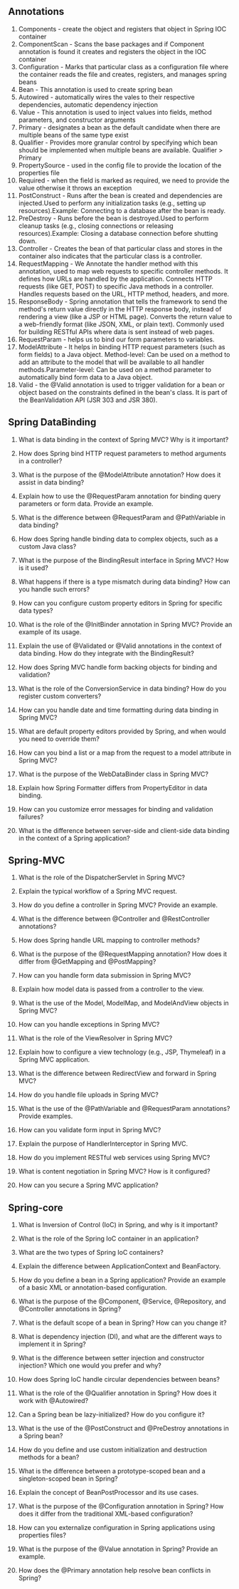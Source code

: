 ## Annotations
1. Components - create the object and registers that object in Spring IOC container
2. ComponentScan - Scans the base packages and if Component annotation is found it creates and registers the object in the IOC container
3. Configuration - Marks that particular class as a configuration file where the container reads the file and creates, registers, and manages spring beans
4. Bean - This annotation is used to create spring bean
5. Autowired - automatically wires the vales to their respective dependencies, automatic dependency injection
6. Value - This annotation is used to inject values into fields, method parameters, and constructor arguments
7. Primary - designates a bean as the default candidate when there are multiple beans of the same type exist
8. Qualifier - Provides more granular control by specifying which bean should be implemented when multiple beans are available. Qualifier > Primary
9. PropertySource - used in the config file to provide the location of the properties file
10. Required - when the field is marked as required, we need to provide the value otherwise it throws an exception
11. PostConstruct - Runs after the bean is created and dependencies are injected.Used to perform any initialization tasks (e.g., setting up resources).Example: Connecting to a database after the bean is ready.
12. PreDestroy - Runs before the bean is destroyed.Used to perform cleanup tasks (e.g., closing connections or releasing resources).Example: Closing a database connection before shutting down.
13. Controller - Creates the bean of that particular class and stores in the container also indicates that the particular class is a controller.
14. RequestMapping - We Annotate the handler method with this annotation, used to map web requests to specific controller methods. It defines how URLs are handled by the application. Connects HTTP requests (like GET, POST) to specific Java methods in a controller.
Handles requests based on the URL, HTTP method, headers, and more.
15. ResponseBody - Spring annotation that tells the framework to send the method's return value directly in the HTTP response body, instead of rendering a view (like a JSP or HTML page). Converts the return value to a web-friendly format (like JSON, XML, or plain text).
Commonly used for building RESTful APIs where data is sent instead of web pages.
16. RequestParam - helps us to bind our form parameters to variables.
17. ModelAttribute - It helps in binding HTTP request parameters (such as form fields) to a Java object. Method-level: Can be used on a method to add an attribute to the model that will be available to all handler methods.Parameter-level: Can be used on a method parameter to automatically bind form data to a Java object.
18. Valid - the @Valid annotation is used to trigger validation for a bean or object based on the constraints defined in the bean's class. It is part of the BeanValidation API (JSR 303 and JSR 380).

## Spring DataBinding
1. What is data binding in the context of Spring MVC? Why is it important?

2. How does Spring bind HTTP request parameters to method arguments in a controller?

3. What is the purpose of the @ModelAttribute annotation? How does it assist in data binding?

4. Explain how to use the @RequestParam annotation for binding query parameters or form data. Provide an example.

5. What is the difference between @RequestParam and @PathVariable in data binding?

6. How does Spring handle binding data to complex objects, such as a custom Java class?

7. What is the purpose of the BindingResult interface in Spring MVC? How is it used?

8. What happens if there is a type mismatch during data binding? How can you handle such errors?

9. How can you configure custom property editors in Spring for specific data types?

10. What is the role of the @InitBinder annotation in Spring MVC? Provide an example of its usage.

11. Explain the use of @Validated or @Valid annotations in the context of data binding. How do they integrate with the BindingResult?

12. How does Spring MVC handle form backing objects for binding and validation?

13. What is the role of the ConversionService in data binding? How do you register custom converters?

14. How can you handle date and time formatting during data binding in Spring MVC?

15. What are default property editors provided by Spring, and when would you need to override them?

16. How can you bind a list or a map from the request to a model attribute in Spring MVC?

17. What is the purpose of the WebDataBinder class in Spring MVC?

18. Explain how Spring Formatter differs from PropertyEditor in data binding.

19. How can you customize error messages for binding and validation failures?

20. What is the difference between server-side and client-side data binding in the context of a Spring application?

## Spring-MVC
1. What is the role of the DispatcherServlet in Spring MVC?

2. Explain the typical workflow of a Spring MVC request.

3. How do you define a controller in Spring MVC? Provide an example.

4. What is the difference between @Controller and @RestController annotations?

5. How does Spring handle URL mapping to controller methods?

6. What is the purpose of the @RequestMapping annotation? How does it differ from @GetMapping and @PostMapping?

7. How can you handle form data submission in Spring MVC?

8. Explain how model data is passed from a controller to the view.

9. What is the use of the Model, ModelMap, and ModelAndView objects in Spring MVC?

10. How can you handle exceptions in Spring MVC?

11. What is the role of the ViewResolver in Spring MVC?

12. Explain how to configure a view technology (e.g., JSP, Thymeleaf) in a Spring MVC application.

13. What is the difference between RedirectView and forward in Spring MVC?

14. How do you handle file uploads in Spring MVC?

15. What is the use of the @PathVariable and @RequestParam annotations? Provide examples.

16. How can you validate form input in Spring MVC?

17. Explain the purpose of HandlerInterceptor in Spring MVC.

18. How do you implement RESTful web services using Spring MVC?

19. What is content negotiation in Spring MVC? How is it configured?

20. How can you secure a Spring MVC application?



## Spring-core
1. What is Inversion of Control (IoC) in Spring, and why is it important?

2. What is the role of the Spring IoC container in an application?

3. What are the two types of Spring IoC containers?

4. Explain the difference between ApplicationContext and BeanFactory.

5. How do you define a bean in a Spring application? Provide an example of a basic XML or annotation-based configuration.

6. What is the purpose of the @Component, @Service, @Repository, and @Controller annotations in Spring?

7. What is the default scope of a bean in Spring? How can you change it?

8. What is dependency injection (DI), and what are the different ways to implement it in Spring?

9. What is the difference between setter injection and constructor injection? Which one would you prefer and why?

10. How does Spring IoC handle circular dependencies between beans?

11. What is the role of the @Qualifier annotation in Spring? How does it work with @Autowired?

12. Can a Spring bean be lazy-initialized? How do you configure it?

13. What is the use of the @PostConstruct and @PreDestroy annotations in a Spring bean?

14. How do you define and use custom initialization and destruction methods for a bean?

15. What is the difference between a prototype-scoped bean and a singleton-scoped bean in Spring?

16. Explain the concept of BeanPostProcessor and its use cases.

17. What is the purpose of the @Configuration annotation in Spring? How does it differ from the traditional XML-based configuration?

18. How can you externalize configuration in Spring applications using properties files?

19. What is the purpose of the @Value annotation in Spring? Provide an example.

20. How does the @Primary annotation help resolve bean conflicts in Spring?
